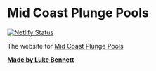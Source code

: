 # Mid Coast Plunge Pools

[![Netlify Status](https://api.netlify.com/api/v1/badges/3f124390-fd5b-4cc7-a5d8-a4cb95e68ae8/deploy-status)](https://app.netlify.com/sites/midcoastplungepools/deploys)

The website for [Mid Coast Plunge Pools](https://www.midcoastplungepools.com.au)

[**Made by Luke Bennett**](https://lukebennett.com.au)
